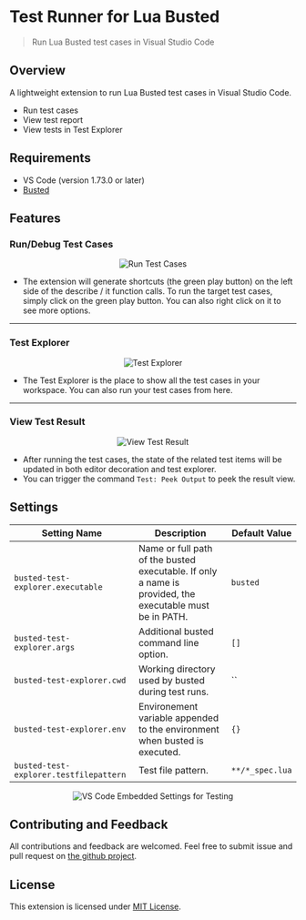 # Test Runner for Lua Busted

> Run Lua Busted test cases in Visual Studio Code

## Overview

A lightweight extension to run Lua Busted test cases in Visual Studio Code.

- Run test cases
- View test report
- View tests in Test Explorer

## Requirements

- VS Code (version 1.73.0 or later)
- [Busted](https://olivinelabs.com/busted/)

## Features

### Run/Debug Test Cases

<p align="center">
  <img src="https://bubuabu.github.io/vscode-busted-test-explorer/test-run.png" alt="Run Test Cases"/>
</p>

- The extension will generate shortcuts (the green play button) on the left side of the describe / it function calls. To run the target test cases, simply click on the green play button. You can also right click on it to see more options.

---

### Test Explorer

<p align="center">
  <img src="https://bubuabu.github.io/vscode-busted-test-explorer/test-explorer.png" alt="Test Explorer"/>
</p>

- The Test Explorer is the place to show all the test cases in your workspace. You can also run your test cases from here.

---

### View Test Result

<p align="center">
  <img src="https://bubuabu.github.io/vscode-busted-test-explorer/test-result.png" alt="View Test Result"/>
</p>

- After running the test cases, the state of the related test items will be updated in both editor decoration and test explorer.
- You can trigger the command `Test: Peek Output` to peek the result view.


## Settings

| Setting Name | Description | Default Value |
|---|---|---|
| `busted-test-explorer.executable` | Name or full path of the busted executable. If only a name is provided, the executable must be in PATH. | `busted` |
| `busted-test-explorer.args` | Additional busted command line option. | `[]` |
| `busted-test-explorer.cwd` | Working directory used by busted during test runs. | `` |
| `busted-test-explorer.env` | Environement variable appended to the environment when busted is executed. | `{}` |
| `busted-test-explorer.testfilepattern` | Test file pattern. | `**/*_spec.lua` |

<p align="center">
  <img src="https://bubuabu.github.io/vscode-busted-test-explorer/settings.png" alt="VS Code Embedded Settings for Testing"/>
</p>

## Contributing and Feedback

All contributions and feedback are welcomed. Feel free to submit issue and pull request on [the github project](https://github.com/BuBuaBu/vscode-busted-test-explorer).

## License

This extension is licensed under [MIT License](LICENSE).
